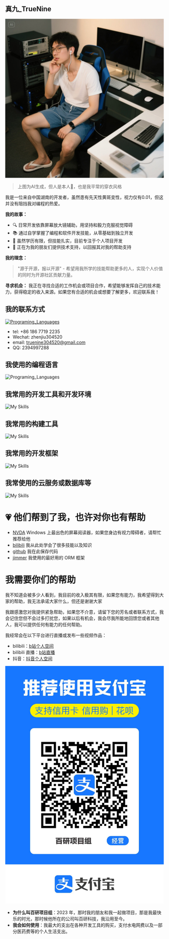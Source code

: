 ## 真九_TrueNine

![AI Generated](/personal_photo.jpeg)

> 上图为AI生成，但人是本人🤪，也是我平常的穿衣风格

我是一位来自中国湖南的开发者，虽然患有先天性黄斑变性，视力仅有0.01，但这并没有阻挡我对编程的热爱。


**我的故事：**
- 🔍 日常开发依靠屏幕放大镜辅助，用坚持和毅力克服视觉障碍
- 📚 通过自学掌握了编程和软件开发技能，从零基础到独立开发
- 💪 虽然学历有限，但技能扎实，目前专注于个人项目开发
- 🤝 正在为我的朋友们提供技术支持，以回报其对我的帮助支持

**我的理念：**
> "源于开源，报以开源" - 希望用我所学的技能帮助更多的人，实现个人价值的同时为开源社区贡献力量。

**寻求机会：**
我正在寻找合适的工作机会或项目合作，希望能够发挥自己的技术能力，获得稳定的收入来源。如果您有合适的机会或想要了解更多，欢迎联系我！

## 我的联系方式
[![Programing_Languages](https://skillicons.dev/icons?i=github)](https://github.com/TrueNine)
- tel: +86 186 7719 2235
- Wechat: zhenjiu304520
- email: truenine304520@gmail.com
- QQ: 2394997288

## 我使用的编程语言
![Programing_Languages](https://skillicons.dev/icons?i=kotlin,ts,java,go,rust,cs,dart,html,css,sass,tailwind,vue,react,md)

## 我常用的开发工具和开发环境
![My Skills](https://skillicons.dev/icons?i=idea,webstorm,vscode,rider,ubuntu,windows,docker,androidstudio,eclipse)

## 我常用的构建工具
![My Skills](https://skillicons.dev/icons?i=gradle,pnpm,npm,vite,vitest,rollupjs,maven,git)

## 我常用的开发框架
![My Skills](https://skillicons.dev/icons?i=spring,dotnet,nodejs,wasm,selenium,vuetify,nuxtjs,pinia,flutter,electron)

## 我常使用的云服务或数据库等
![My Skills](https://skillicons.dev/icons?i=postgres,mysql,redis,mongodb,elasticsearch,cassandra)

# 💗 他们帮到了我，也许对你也有帮助

- [NVDA](https://github.com/nvaccess/nvda) Windows 上最出色的屏幕阅读器，如果您身边有视力障碍者，请帮忙推荐给他
- [bilibili](https://bilibili.com) 我从此处学会了很多技能以及知识
- [github](https://github.com/) 我在此保存代码
- [jimmer](https://github.com/babyfish-ct/jimmer) 我使用的最好用的 ORM 框架

# 我需要你们的帮助

我不知道会被多少人看到，我目前的收入极其有限，如果您有能力，我希望得到大家的帮助，我无法承诺大家什么，但还是谢谢大家

我跟感激您对我提供紧急帮助，如果您不介意，请留下您的芳名或者联系方式，我会记住您但不会过多打扰您，如果以后有机会，我会尽我所能地回馈您或者其他人，我可以提供任何有能力的任何帮助。

我经常会在以下平台进行直播或发布一些视频作品：
- bilibili：[b站个人空间](https://space.bilibili.com/405842500)
- bilibili 直播：[b站直播](https://live.bilibili.com/21618217)
- 抖音：[抖音个人空间](https://www.douyin.com/user/MS4wLjABAAAAdpb0k7qlIy68EAuOHZU5lUVVVTUeIml2FFVxxv4BSb3t2_Bto_M74pkaM1fetD0e)

![alipay_qrcode](/alipay_qrcode.jpg)

- **为什么叫百研项目组**：2023 年，那时我的朋友和我一起做项目，那是我最快乐的时光，那时候他所在的公司叫百研科技，我沿用至今。
- **我会如何使用**：我最大的支出在各种开发工具的购买，支付水电网费以及一部分医药费等的个人生活支出。
